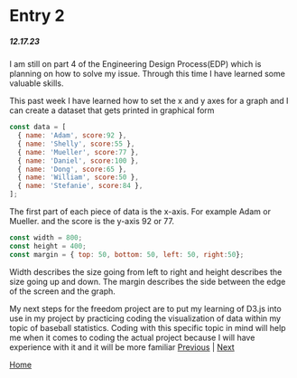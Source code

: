 # Entry 2
##### 12.17.23

I am still on part 4 of the Engineering Design Process(EDP) which is planning on how to solve my issue. Through this time I have learned some valuable skills. 

This past week I have learned how to set the x and y axes for a graph and I can create a dataset that gets printed in graphical form
``` js
const data = [
  { name: 'Adam', score:92 },
  { name: 'Shelly', score:55 },
  { name: 'Mueller', score:77 },
  { name: 'Daniel', score:100 },
  { name: 'Dong', score:65 },
  { name: 'William', score:50 },
  { name: 'Stefanie', score:84 },
];
```
The first part of each piece of data is the x-axis. For example Adam or Mueller. and the score is the y-axis 92 or 77. 

``` js
const width = 800;
const height = 400;
const margin = { top: 50, bottom: 50, left: 50, right:50};
```
Width describes the size going from left to right and height describes the size going up and down. The margin describes the side between the edge of the screen and the graph. 

My next steps for the freedom project are to put my learning of D3.js into use in my project by practicing coding the visualization of data within my topic of baseball statistics. Coding with this specific topic in mind will help me when it comes to coding the actual project because I will have experience with it and it will be more familiar 
[Previous](entry01.md) | [Next](entry03.md)

[Home](../README.md)
